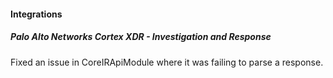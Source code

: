 
#### Integrations

##### Palo Alto Networks Cortex XDR - Investigation and Response

Fixed an issue in CoreIRApiModule where it was failing to parse a response.